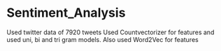 # Sentiment_Analysis
Used twitter data of 7920 tweets 
Used Countvectorizer for features and used uni, bi and tri gram models.
Also used Word2Vec for features
